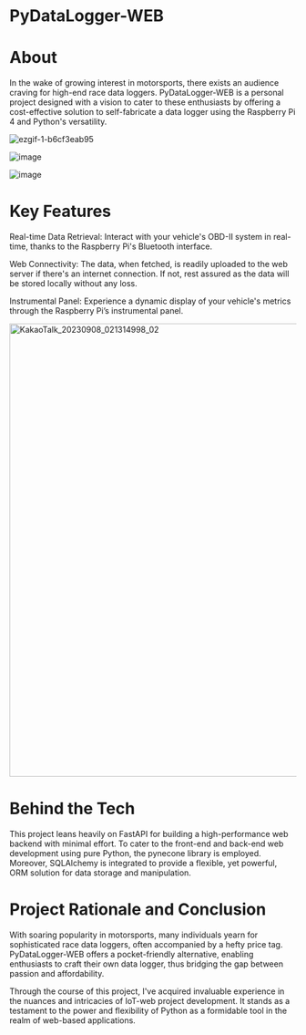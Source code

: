 # PyDataLogger-WEB

# About

In the wake of growing interest in motorsports, there exists an audience craving for high-end race data loggers. PyDataLogger-WEB is a personal project designed with a vision to cater to these enthusiasts by offering a cost-effective solution to self-fabricate a data logger using the Raspberry Pi 4 and Python's versatility.

![ezgif-1-b6cf3eab95](https://github.com/hanjaewoo98/PyDataLogger-WEB/assets/125388076/0881d3a3-cc9f-4262-981a-8c0d615baf1a)

![image](https://github.com/hanjaewoo98/PyDataLogger-WEB/assets/125388076/96cd8127-49c4-405b-80fd-17dbf946ad08)

![image](https://github.com/hanjaewoo98/PyDataLogger-WEB/assets/125388076/9ea8014c-2ff8-421a-9211-6d92a381fe30)





# Key Features

Real-time Data Retrieval: Interact with your vehicle's OBD-II system in real-time, thanks to the Raspberry Pi's Bluetooth interface.

Web Connectivity: The data, when fetched, is readily uploaded to the web server if there's an internet connection. If not, rest assured as the data will be stored locally without any loss.

Instrumental Panel: Experience a dynamic display of your vehicle's metrics through the Raspberry Pi’s instrumental panel.

<img width="795" alt="KakaoTalk_20230908_021314998_02" src="https://github.com/hanjaewoo98/PyDataLogger-WEB/assets/125388076/b97e0b7b-cb5f-465d-8a9f-af7867abd85e">


# Behind the Tech
This project leans heavily on FastAPI for building a high-performance web backend with minimal effort. To cater to the front-end and back-end web development using pure Python, the pynecone library is employed. Moreover, SQLAlchemy is integrated to provide a flexible, yet powerful, ORM solution for data storage and manipulation.

# Project Rationale and Conclusion
With soaring popularity in motorsports, many individuals yearn for sophisticated race data loggers, often accompanied by a hefty price tag. PyDataLogger-WEB offers a pocket-friendly alternative, enabling enthusiasts to craft their own data logger, thus bridging the gap between passion and affordability.

Through the course of this project, I've acquired invaluable experience in the nuances and intricacies of IoT-web project development. It stands as a testament to the power and flexibility of Python as a formidable tool in the realm of web-based applications.

